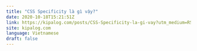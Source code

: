 ```yaml
---
title: "CSS Specificity là gì vậy?"
date: 2020-10-18T15:21:51Z
link: https://kipalog.com/posts/CSS-Specificity-la-gi-vay?utm_medium=RSS&utm_source=news.12bit.vn
site: kipalog.com
language: Vietnamese
draft: false
---
```

